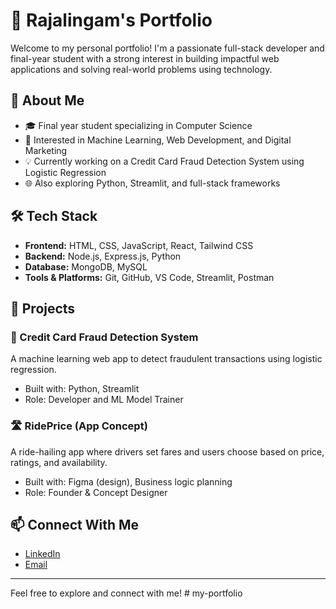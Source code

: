 # 💼 Rajalingam's Portfolio

Welcome to my personal portfolio! I'm a passionate full-stack developer and final-year student with a strong interest in building impactful web applications and solving real-world problems using technology.

## 🚀 About Me

- 🎓 Final year student specializing in Computer Science
- 🧠 Interested in Machine Learning, Web Development, and Digital Marketing
- 💡 Currently working on a Credit Card Fraud Detection System using Logistic Regression
- 🌐 Also exploring Python, Streamlit, and full-stack frameworks

## 🛠️ Tech Stack

- **Frontend:** HTML, CSS, JavaScript, React, Tailwind CSS
- **Backend:** Node.js, Express.js, Python
- **Database:** MongoDB, MySQL
- **Tools & Platforms:** Git, GitHub, VS Code, Streamlit, Postman

## 📁 Projects

### 🔐 Credit Card Fraud Detection System
A machine learning web app to detect fraudulent transactions using logistic regression.
- Built with: Python, Streamlit
- Role: Developer and ML Model Trainer

### 🛣️ RidePrice (App Concept)
A ride-hailing app where drivers set fares and users choose based on price, ratings, and availability.
- Built with: Figma (design), Business logic planning
- Role: Founder & Concept Designer

## 📫 Connect With Me

- [LinkedIn](https://www.linkedin.com/in/rajalingam-v-705aa921b/)
- [Email](mailto:vvrajalingam2003@gmail.com)

---

Feel free to explore and connect with me!
#   m y - p o r t f o l i o  
 